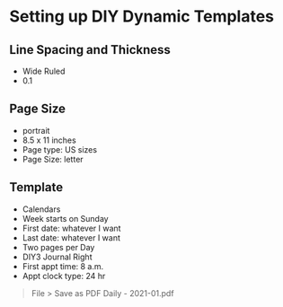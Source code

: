 # Setting up DIY Dynamic Templates

## Line Spacing and Thickness
- Wide Ruled
- 0.1

## Page Size
- portrait
- 8.5 x 11 inches
- Page type: US sizes
- Page Size: letter

## Template
- Calendars
- Week starts on Sunday
- First date: whatever I want
- Last date: whatever I want
- Two pages per Day
- DIY3 Journal Right
- First appt time: 8 a.m.
- Appt clock type: 24 hr


> File > Save as PDF
	Daily - 2021-01.pdf